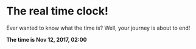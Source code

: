 # The real time clock!

Ever wanted to know what the time is? Well, your journey is about to end!

**The time is Nov 12, 2017, 02:00**